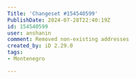 ```yaml
---
Title: 'Changeset #154540599'
PublishDate: 2024-07-28T22:40:19Z
id: 154540599
user: anshanin
comment: Removed non-existing addresses
created_by: iD 2.29.0
tags:
- Montenegro

---
```

